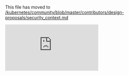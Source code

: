 This file has moved to [/kubernetes/community/blob/master/contributors/design-proposals/security_context.md](https://github.com/kubernetes/community/blob/master/contributors/design-proposals/security_context.md)


<!-- BEGIN MUNGE: GENERATED_ANALYTICS -->
[![Analytics](https://kubernetes-site.appspot.com/UA-36037335-10/GitHub/docs/design/security_context.md?pixel)]()
<!-- END MUNGE: GENERATED_ANALYTICS -->
